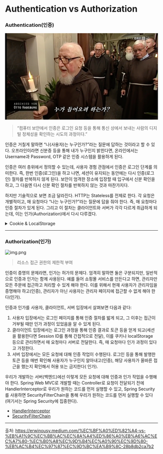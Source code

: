 # Authentication vs Authorization

### Authentication(인증)

![img.png](../../resources/security_authentication.png)


> “컴퓨터 보안에서 인증은 로그인 요청 등을 통해 통신 상에서 보내는 사람의 디지털 정체성을 확인하는 시도의 과정이다.”
>

인증은 거칠게 말하면 “나(사용자)는 누구인가?”라는 질문에 답하는 것이라고 할 수 있다. 오프라인이라면 신분증 등을 통해 내가 누구인지 밝힌다면, 온라인에서는 Username과 Password, OTP 같은 인증
시스템을 활용하게 된다.

인증은 여러 층위에서 정의할 수 있는데, 사용자 경험 관점에서 인증은 로그인 단계를 의미한다. 즉, 한번 인증(로그인)을 하고 나면, 세션이 유지되는 동안에는 다시 인증(로그인) 절차를 반복하지 않게 된다. 보안이
엄격한 장소에 입장할 때 입구에서 신분 확인을 하고, 그 다음엔 다시 신분 확인 절차를 반복하지 않는 것과 마찬가지다.

하지만 기술적으로 보면 조금 달라진다. HTTP는 Stateless를 전제로 한다. 각 요청은 개별적이고, 매 요청마다 “나는 누구인가?”라는 질문에 답을 줘야 한다. 즉, 매 요청마다 인증 절차가 있게 된다.
그리고 이 절차는 클라이언트와 서버가 각각 다르게 취급하게 되는데, 이는 인가(Authorization)에서 다시 다루겠다.

<details><summary>Cookie & LocalStorage</summary>

#### Cookie

웹사이트에 의해 유저의 컴퓨터에 놓여지는 작은 텍스트 파일

Cookies는 최대 4KB의 용량을 가진 매우 작은 양의 데이터입니다.
Cookies는 사이트에서 방문한 페이지를 저장하거나 유저의 로그인 정보를 저장하는 등 다양한 방법으로 사용됨. 그리고 문자열만 저장할 수 있다는 제한이 있다.

많은 보안 웹사이트들은 로그인을 한 후 Cookies를 사용해 유저의 신원을 확인하여 모든 페이지에서 재인증을 거치지않아도 됨. Cookies의 또 다른 용도는 사이트에서 제한된 인터넷 사용 기록을 기반으로
사용자 경험을 개선한다.

---

#### LocalStorage

HTML5가 나온 이후, cookies의 많은 사용 방법들은 LocalStorage의 사용으로 대체되었다.

LocalStorage는 cookies보다 더 많은 장점이 있기 때문

- cookies와는 달리 모든 HTTP 요청에서 데이터를 주고받을 필요가 없다. HTTP 요청에서 데이터를 주고받지 않고 LocalStorage를 이용하면 클라이언트와 서버간의 전체 트래픽과 낭비되는
  대역폭의 양을 줄일 수 있다.
- 데이터가 유저의 로컬 디스크에 저장되어 있으면 인터넷이 끊어져도 데이터가 삭제되거나 지워지지 않는다.
- LocalStorage는 최대 5MB의 정보를 저장할 수 있습니다. 이것은 cookies가 보유할 수 있는 4KB보다 훨씬 더 많다.
- LocalStorage의 만료 조건은 persistent cookies처럼 동작. Javascript 코드를 통해 삭제하지 않으면 데이터는 자동으로 삭제되지 않는다. 이 방식은더 오랜 시간동안 저장해야하는 큰
  데이터에 유용.
- LocalStorage를 사용하면 문자열 뿐만아니라 javascript의 primitives와 object도 저장할 수 있다.

</details>


---

### Authorization(인가)

![img.png](../../resources/security_authorization.png)

> 리소스 접근 권한의 제한적 부여
>

인증이 증명의 문제라면, 인가는 허가의 문제다. 엄격히 말하면 둘은 구분되지만, 일반적으로 인증과 인가는 함께 사용된다. 예를 들어 쇼핑몰 서비스를 만든다고 하면, 관리자만 모든 주문에 접근하고 처리할 수 있게 해야
한다. 이를 위해서 현재 사용자가 관리자임을 증명해야 하고(인증), 관리자가 아닌 사용자는 관리자 페이지에 접근할 수 없게 해야 한다(인가).

인증과 인가를 사용자, 클라이언트, 서버 입장에서 살펴보면 다음과 같다:

1. 사용자 입장에서는 로그인 페이지를 통해 인증 절차를 밟게 되고, 그 이후는 접근이 거부될 때만 인가 과정이 있었음을 알 수 있게 된다.
2. 클라이언트 입장에서는 로그인 과정을 통해 인증 결과로 토큰 등을 얻게 되고(세션을 활용한다면 Session ID를 통해 간접적으로 전달), 이를 쿠키나 localStorage 등으로 관리하면서 매 요청마다
   서버로 전달한다. 즉, 매 요청마다 인가 과정이 있다고 가정한다.
3. 서버 입장에서는 모든 요청에 대해 인증 작업이 수행된다. 로그인 등을 통해 발행한 토큰 등을 매번 확인해 사용자가 누구인지 알아내고(인증), 해당 사용자가 올바른 접근을 했는지 확인해서 허용 또는 금지한다(
   인가).

우리가 개발하는 서버(백엔드)에선 이렇게 모든 요청에 대해 인증과 인가 작업을 수행해야 한다. Spring Web MVC로 개발할 때는 Controller로 요청이 전달되기 전에 HandlerInterceptor로
우리가 원하는 코드를 먼저 실행할 수 있고, Spring Security를 사용하면 SecurityFilterChain을 통해 우리가 원하는 코드를 먼저 실행할 수 있다(여기서는 Spring Security에
집중한다).

- [HandlerInterceptor](https://docs.spring.io/spring-framework/docs/current/javadoc-api/org/springframework/web/servlet/HandlerInterceptor.html)
- [SecurityFilterChain](https://docs.spring.io/spring-security/reference/servlet/architecture.html#servlet-securityfilterchain)

---
출처:
https://erwinousy.medium.com/%EC%BF%A0%ED%82%A4-vs-%EB%A1%9C%EC%BB%AC%EC%8A%A4%ED%86%A0%EB%A6%AC%EC%A7%80-%EC%B0%A8%EC%9D%B4%EC%A0%90%EC%9D%80-%EB%AC%B4%EC%97%87%EC%9D%BC%EA%B9%8C-28b8db2ca7b2
